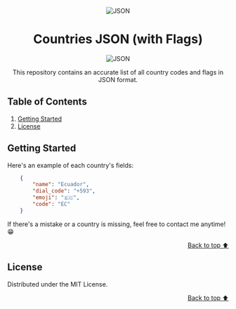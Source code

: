 <a id="readme-top"></a>

<div align="center">

![JSON](https://upload.wikimedia.org/wikipedia/commons/thumb/c/c9/JSON_vector_logo.svg/110px-JSON_vector_logo.svg.png)

</div>

<h1 align="center">Countries JSON (with Flags)</h1>

<div align="center">

![JSON](https://img.shields.io/badge/json-5E5C5C?style=for-the-badge&logo=json&logoColor=white)

This repository contains an accurate list of all country codes and flags in JSON format.

</div>

## Table of Contents

  <ol>
    <li><a href="#getting-started">Getting Started</a></li>
    <li><a href="#license">License</a></li>
  </ol>


## Getting Started

Here's an example of each country's fields:

```json
    {
        "name": "Ecuador",
        "dial_code": "+593",
        "emoji": "🇪🇨",
        "code": "EC"
    }
```

If there's a mistake or a country is missing, feel free to contact me anytime! 😁

<p align="right"><a href="#readme-top">Back to top ⬆️</a></p>


## License

Distributed under the MIT License.

<p align="right"><a href="#readme-top">Back to top ⬆️</a></p>
